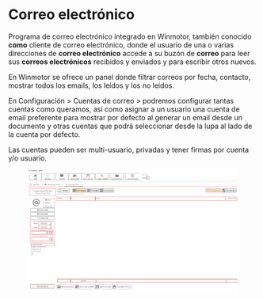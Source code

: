 # Correo electrónico

Programa de correo electrónico integrado en Winmotor, también conocido **como** cliente de correo electrónico, donde el usuario de una o varias direcciones de **correo electrónico** accede a su buzón de **correo** para leer sus **correos electrónicos** recibidos y enviados y para escribir otros nuevos.

En Winmotor se ofrece un panel donde filtrar correos por fecha, contacto, mostrar todos los emails, los leídos y los no leídos.

En Configuración > Cuentas de correo > podremos configurar tantas cuentas como queramos, así como asignar a un usuario una cuenta de email preferente para mostrar por defecto al generar un email desde un documento y otras cuentas que podrá seleccionar desde la lupa al lado de la cuenta por defecto.

Las cuentas pueden ser multi-usuario, privadas y tener firmas por cuenta y/o usuario.

<figure><img src="../../.gitbook/assets/imagen (3) (1) (7).png" alt=""><figcaption></figcaption></figure>
